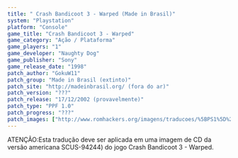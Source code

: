 ```yaml
---
title: " Crash Bandicoot 3 - Warped (Made in Brasil)"
system: "Playstation"
platform: "Console"
game_title: "Crash Bandicoot 3 - Warped"
game_category: "Ação / Plataforma"
game_players: "1"
game_developer: "Naughty Dog"
game_publisher: "Sony"
game_release_date: "1998"
patch_author: "GokuW11"
patch_group: "Made in Brasil (extinto)"
patch_site: "http://madeinbrasil.org/ (fora do ar)"
patch_version: "???"
patch_release: "17/12/2002 (provavelmente)"
patch_type: "PPF 1.0"
patch_progress: "???"
patch_images: ["http://www.romhackers.org/imagens/traducoes/%5BPS1%5D%20Crash%20Bandicoot%203%20-%20Warped%20-%20Made%20in%20Brasil%20-%201.jpg","http://www.romhackers.org/imagens/traducoes/%5BPS1%5D%20Crash%20Bandicoot%203%20-%20Warped%20-%20Made%20in%20Brasil%20-%202.jpg","http://www.romhackers.org/imagens/traducoes/%5BPS1%5D%20Crash%20Bandicoot%203%20-%20Warped%20-%20Made%20in%20Brasil%20-%203.jpg"]
---
```

ATENÇÃO:Esta tradução deve ser aplicada em uma imagem de CD da versão americana SCUS-94244) do jogo Crash Bandicoot 3 - Warped.